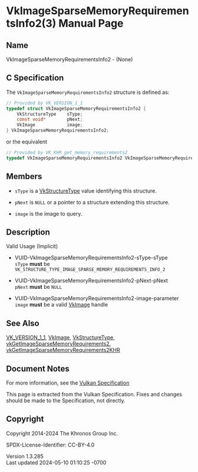 # VkImageSparseMemoryRequirementsInfo2(3) Manual Page

## Name

VkImageSparseMemoryRequirementsInfo2 - (None)



## <a href="#_c_specification" class="anchor"></a>C Specification

The `VkImageSparseMemoryRequirementsInfo2` structure is defined as:

``` c
// Provided by VK_VERSION_1_1
typedef struct VkImageSparseMemoryRequirementsInfo2 {
    VkStructureType    sType;
    const void*        pNext;
    VkImage            image;
} VkImageSparseMemoryRequirementsInfo2;
```

or the equivalent

``` c
// Provided by VK_KHR_get_memory_requirements2
typedef VkImageSparseMemoryRequirementsInfo2 VkImageSparseMemoryRequirementsInfo2KHR;
```

## <a href="#_members" class="anchor"></a>Members

- `sType` is a [VkStructureType](https://registry.khronos.org/vulkan/specs/1.3-extensions/man/html/VkStructureType.html) value identifying
  this structure.

- `pNext` is `NULL` or a pointer to a structure extending this
  structure.

- `image` is the image to query.

## <a href="#_description" class="anchor"></a>Description

Valid Usage (Implicit)

- <a href="#VUID-VkImageSparseMemoryRequirementsInfo2-sType-sType"
  id="VUID-VkImageSparseMemoryRequirementsInfo2-sType-sType"></a>
  VUID-VkImageSparseMemoryRequirementsInfo2-sType-sType  
  `sType` **must** be
  `VK_STRUCTURE_TYPE_IMAGE_SPARSE_MEMORY_REQUIREMENTS_INFO_2`

- <a href="#VUID-VkImageSparseMemoryRequirementsInfo2-pNext-pNext"
  id="VUID-VkImageSparseMemoryRequirementsInfo2-pNext-pNext"></a>
  VUID-VkImageSparseMemoryRequirementsInfo2-pNext-pNext  
  `pNext` **must** be `NULL`

- <a href="#VUID-VkImageSparseMemoryRequirementsInfo2-image-parameter"
  id="VUID-VkImageSparseMemoryRequirementsInfo2-image-parameter"></a>
  VUID-VkImageSparseMemoryRequirementsInfo2-image-parameter  
  `image` **must** be a valid [VkImage](https://registry.khronos.org/vulkan/specs/1.3-extensions/man/html/VkImage.html) handle

## <a href="#_see_also" class="anchor"></a>See Also

[VK_VERSION_1_1](https://registry.khronos.org/vulkan/specs/1.3-extensions/man/html/VK_VERSION_1_1.html), [VkImage](https://registry.khronos.org/vulkan/specs/1.3-extensions/man/html/VkImage.html),
[VkStructureType](https://registry.khronos.org/vulkan/specs/1.3-extensions/man/html/VkStructureType.html),
[vkGetImageSparseMemoryRequirements2](https://registry.khronos.org/vulkan/specs/1.3-extensions/man/html/vkGetImageSparseMemoryRequirements2.html),
[vkGetImageSparseMemoryRequirements2KHR](https://registry.khronos.org/vulkan/specs/1.3-extensions/man/html/vkGetImageSparseMemoryRequirements2KHR.html)

## <a href="#_document_notes" class="anchor"></a>Document Notes

For more information, see the <a
href="https://registry.khronos.org/vulkan/specs/1.3-extensions/html/vkspec.html#VkImageSparseMemoryRequirementsInfo2"
target="_blank" rel="noopener">Vulkan Specification</a>

This page is extracted from the Vulkan Specification. Fixes and changes
should be made to the Specification, not directly.

## <a href="#_copyright" class="anchor"></a>Copyright

Copyright 2014-2024 The Khronos Group Inc.

SPDX-License-Identifier: CC-BY-4.0

Version 1.3.285  
Last updated 2024-05-10 01:10:25 -0700
